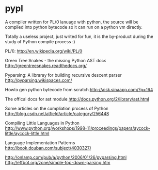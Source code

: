 pypl
====

A compiler written for PL/0 lanuage with python, the source will be compiled 
into python bytecode so it can run on a python vm directly.

Totally a useless project, just writed for fun, it is the by-product during the 
study of Python compile process :)

PL/0: http://en.wikipedia.org/wiki/PL/0

Green Tree Snakes - the missing Python AST docs
http://greentreesnakes.readthedocs.org/

Pyparsing: A libraray for building recursive descent parser
http://pyparsing.wikispaces.com/

Howto gen python bytecode from scratch
http://aisk.sinaapp.com/?p=164

The offical docs for ast module
http://docs.python.org/2/library/ast.html

Some articles on the compliation process of Python
http://blog.csdn.net/atfield/article/category/256448

Compiling Little Languages in Python
http://www.python.org/workshops/1998-11/proceedings/papers/aycock-little/aycock-little.html

Language Implementation Patterns
http://book.douban.com/subject/4030327/

http://onlamp.com/pub/a/python/2006/01/26/pyparsing.html
http://effbot.org/zone/simple-top-down-parsing.htm
